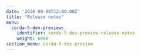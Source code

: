 ```yaml
---
date: '2020-09-08T12:00:00Z'
title: "Release notes"
menu:
  corda-5-dev-preview:
    identifier: corda-5-dev-preview-release-notes
    weight: 6000
section_menu: corda-5-dev-preview
---
```

